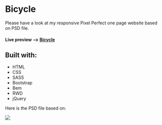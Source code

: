 # Bicycle
Please have a look at my responsive Pixel Perfect one page website based on PSD file.

#### Live preview --> [Bicycle](https://1obanov.github.io/Bicycle/)

## Built with:

* HTML 
* CSS
* SASS
* Bootstrap
* Bem
* RWD
* jQuery

Here is the PSD file based on:

![](https://github.com/1obanov/Bicycle/blob/master/img/bicycle.png)

